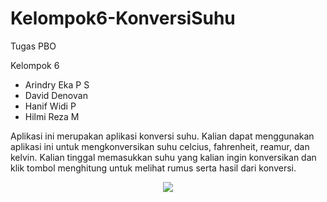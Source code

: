 # Kelompok6-KonversiSuhu
Tugas PBO

Kelompok 6 
- Arindry Eka P S
- David Denovan
- Hanif Widi P
- Hilmi Reza M

Aplikasi ini merupakan aplikasi konversi suhu. Kalian dapat menggunakan aplikasi ini untuk mengkonversikan suhu celcius, fahrenheit, reamur, dan kelvin. 
Kalian tinggal memasukkan suhu yang kalian ingin konversikan dan klik tombol menghitung untuk melihat rumus serta hasil dari konversi.

<p align="center">
  <img src="https://www.kapwing.com/videos/62c183105e670400b63f2314">
</p>

